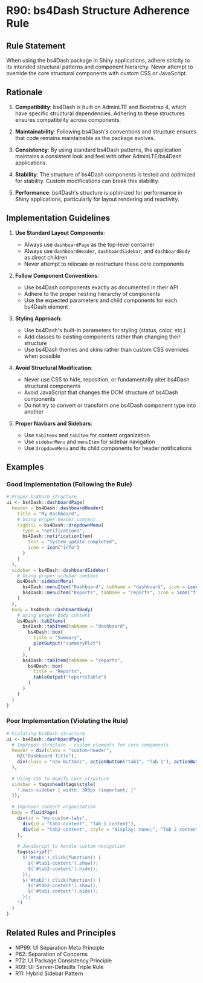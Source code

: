 # R90: bs4Dash Structure Adherence Rule

## Rule Statement

When using the bs4Dash package in Shiny applications, adhere strictly to its intended structural patterns and component hierarchy. Never attempt to override the core structural components with custom CSS or JavaScript.

## Rationale

1. **Compatibility**: bs4Dash is built on AdminLTE and Bootstrap 4, which have specific structural dependencies. Adhering to these structures ensures compatibility across components.

2. **Maintainability**: Following bs4Dash's conventions and structure ensures that code remains maintainable as the package evolves.

3. **Consistency**: By using standard bs4Dash patterns, the application maintains a consistent look and feel with other AdminLTE/bs4Dash applications.

4. **Stability**: The structure of bs4Dash components is tested and optimized for stability. Custom modifications can break this stability.

5. **Performance**: bs4Dash's structure is optimized for performance in Shiny applications, particularly for layout rendering and reactivity.

## Implementation Guidelines

1. **Use Standard Layout Components**:
   - Always use `dashboardPage` as the top-level container
   - Always use `dashboardHeader`, `dashboardSidebar`, and `dashboardBody` as direct children
   - Never attempt to relocate or restructure these core components

2. **Follow Component Conventions**:
   - Use bs4Dash components exactly as documented in their API
   - Adhere to the proper nesting hierarchy of components
   - Use the expected parameters and child components for each bs4Dash element

3. **Styling Approach**:
   - Use bs4Dash's built-in parameters for styling (status, color, etc.)
   - Add classes to existing components rather than changing their structure
   - Use bs4Dash themes and skins rather than custom CSS overrides when possible

4. **Avoid Structural Modification**:
   - Never use CSS to hide, reposition, or fundamentally alter bs4Dash structural components
   - Avoid JavaScript that changes the DOM structure of bs4Dash components
   - Do not try to convert or transform one bs4Dash component type into another

5. **Proper Navbars and Sidebars**:
   - Use `tabItems` and `tabItem` for content organization
   - Use `sidebarMenu` and `menuItem` for sidebar navigation
   - Use `dropdownMenu` and its child components for header notifications

## Examples

### Good Implementation (Following the Rule)

```r
# Proper bs4Dash structure
ui <- bs4Dash::dashboardPage(
  header = bs4Dash::dashboardHeader(
    title = "My Dashboard",
    # Using proper header content
    rightUi = bs4Dash::dropdownMenu(
      type = "notifications",
      bs4Dash::notificationItem(
        text = "System update completed",
        icon = icon("info")
      )
    )
  ),
  sidebar = bs4Dash::dashboardSidebar(
    # Using proper sidebar content
    bs4Dash::sidebarMenu(
      bs4Dash::menuItem("Dashboard", tabName = "dashboard", icon = icon("dashboard")),
      bs4Dash::menuItem("Reports", tabName = "reports", icon = icon("file"))
    )
  ),
  body = bs4Dash::dashboardBody(
    # Using proper body content
    bs4Dash::tabItems(
      bs4Dash::tabItem(tabName = "dashboard", 
        bs4Dash::box(
          title = "Summary", 
          plotOutput("summaryPlot")
        )
      ),
      bs4Dash::tabItem(tabName = "reports", 
        bs4Dash::box(
          title = "Reports",
          tableOutput("reportsTable")
        )
      )
    )
  )
)
```

### Poor Implementation (Violating the Rule)

```r
# Violating bs4Dash structure
ui <- bs4Dash::dashboardPage(
  # Improper structure - custom elements for core components
  header = div(class = "custom-header", 
    h2("Dashboard Title"), 
    div(class = "nav-buttons", actionButton("tab1", "Tab 1"), actionButton("tab2", "Tab 2"))
  ),
  
  # Using CSS to modify core structure
  sidebar = tags$head(tags$style(
    ".main-sidebar { width: 300px !important; }"
  )),
  
  # Improper content organization
  body = fluidPage(
    div(id = "my-custom-tabs",
      div(id = "tab1-content", "Tab 1 content"),
      div(id = "tab2-content", style = "display: none;", "Tab 2 content")
    ),
    
    # JavaScript to handle custom navigation
    tags$script("
      $('#tab1').click(function() {
        $('#tab1-content').show();
        $('#tab2-content').hide();
      });
      $('#tab2').click(function() {
        $('#tab2-content').show();
        $('#tab1-content').hide();
      });
    ")
  )
)
```

## Related Rules and Principles

- MP99: UI Separation Meta Principle
- P62: Separation of Concerns
- P72: UI Package Consistency Principle
- R09: UI-Server-Defaults Triple Rule
- R11: Hybrid Sidebar Pattern